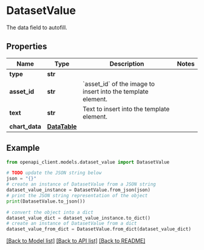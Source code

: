 # DatasetValue

The data field to autofill.

## Properties

Name | Type | Description | Notes
------------ | ------------- | ------------- | -------------
**type** | **str** |  | 
**asset_id** | **str** | &#x60;asset_id&#x60; of the image to insert into the template element. | 
**text** | **str** | Text to insert into the template element. | 
**chart_data** | [**DataTable**](DataTable.md) |  | 

## Example

```python
from openapi_client.models.dataset_value import DatasetValue

# TODO update the JSON string below
json = "{}"
# create an instance of DatasetValue from a JSON string
dataset_value_instance = DatasetValue.from_json(json)
# print the JSON string representation of the object
print(DatasetValue.to_json())

# convert the object into a dict
dataset_value_dict = dataset_value_instance.to_dict()
# create an instance of DatasetValue from a dict
dataset_value_from_dict = DatasetValue.from_dict(dataset_value_dict)
```
[[Back to Model list]](../README.md#documentation-for-models) [[Back to API list]](../README.md#documentation-for-api-endpoints) [[Back to README]](../README.md)


